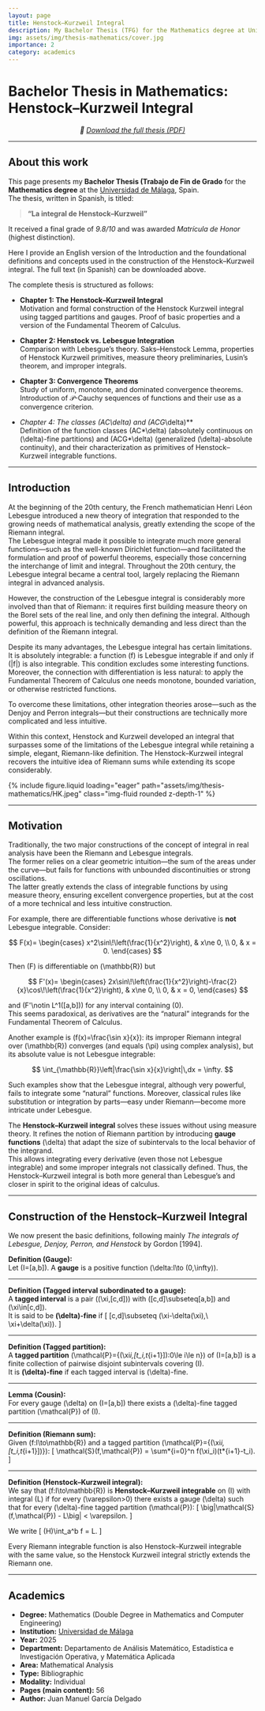 ```yaml
---
layout: page
title: Henstock–Kurzweil Integral
description: My Bachelor Thesis (TFG) for the Mathematics degree at Universidad de Málaga, focused on the Henstock–Kurzweil integral.
img: assets/img/thesis-mathematics/cover.jpg
importance: 2
category: academics
---
```


# Bachelor Thesis in Mathematics: Henstock–Kurzweil Integral

  <p style="text-align: center; font-style: italic;">
  📄 <a href="/assets/pdf/Garcia_Delgado_Juan_Manuel_Grado_en_Matematicas.pdf" target="_blank">
  Download the full thesis (PDF)
  </a>
  </p>

---

## About this work

This page presents my **Bachelor Thesis (Trabajo de Fin de Grado** for the **Mathematics degree** at the [Universidad de Málaga](https://www.uma.es), Spain.  
The thesis, written in Spanish, is titled:

> **“La integral de Henstock–Kurzweil”**

It received a final grade of _9.8/10_ and was awarded _Matrícula de Honor_ (highest distinction).

Here I provide an English version of the Introduction and the foundational definitions and concepts used in the construction of the Henstock–Kurzweil integral. The full text (in Spanish) can be downloaded above.

The complete thesis is structured as follows:

- **Chapter 1: The Henstock–Kurzweil Integral**  
  Motivation and formal construction of the Henstock Kurzweil integral using tagged partitions and gauges. Proof of basic properties and a version of the Fundamental Theorem of Calculus.

- **Chapter 2: Henstock vs. Lebesgue Integration**  
  Comparison with Lebesgue’s theory. Saks–Henstock Lemma, properties of Henstock Kurzweil primitives, measure theory preliminaries, Lusin’s theorem, and improper integrals.

- **Chapter 3: Convergence Theorems**  
  Study of uniform, monotone, and dominated convergence theorems. Introduction of $\mathcal{P}$-Cauchy sequences of functions and their use as a convergence criterion.

- **Chapter 4: The classes \(AC*\delta\) and \(ACG*\delta\)**  
  Definition of the function classes \(AC*\delta\) (absolutely continuous on \(\delta\)-fine partitions) and \(ACG*\delta\) (generalized \(\delta\)-absolute continuity), and their characterization as primitives of Henstock–Kurzweil integrable functions.

---

## Introduction

At the beginning of the 20th century, the French mathematician Henri Léon Lebesgue introduced a new theory of integration that responded to the growing needs of mathematical analysis, greatly extending the scope of the Riemann integral.  
 The Lebesgue integral made it possible to integrate much more general functions—such as the well-known Dirichlet function—and facilitated the formulation and proof of powerful theorems, especially those concerning the interchange of limit and integral. Throughout the 20th century, the Lebesgue integral became a central tool, largely replacing the Riemann integral in advanced analysis.

However, the construction of the Lebesgue integral is considerably more involved than that of Riemann: it requires first building measure theory on the Borel sets of the real line, and only then defining the integral. Although powerful, this approach is technically demanding and less direct than the definition of the Riemann integral.

Despite its many advantages, the Lebesgue integral has certain limitations. It is absolutely integrable: a function \(f\) is Lebesgue integrable if and only if \(|f|\) is also integrable. This condition excludes some interesting functions. Moreover, the connection with differentiation is less natural: to apply the Fundamental Theorem of Calculus one needs monotone, bounded variation, or otherwise restricted functions.

To overcome these limitations, other integration theories arose—such as the Denjoy and Perron integrals—but their constructions are technically more complicated and less intuitive.

Within this context, Henstock and Kurzweil developed an integral that surpasses some of the limitations of the Lebesgue integral while retaining a simple, elegant, Riemann-like definition. The Henstock–Kurzweil integral recovers the intuitive idea of Riemann sums while extending its scope considerably.

<div class="row mt-3">
  <div class="col-12 d-flex justify-content-center">
    {% include figure.liquid loading="eager" path="assets/img/thesis-mathematics/HK.jpeg" class="img-fluid rounded z-depth-1" %}
  </div>
</div>

---

## Motivation

Traditionally, the two major constructions of the concept of integral in real analysis have been the Riemann and Lebesgue integrals.  
The former relies on a clear geometric intuition—the sum of the areas under the curve—but fails for functions with unbounded discontinuities or strong oscillations.  
The latter greatly extends the class of integrable functions by using measure theory, ensuring excellent convergence properties, but at the cost of a more technical and less intuitive construction.

For example, there are differentiable functions whose derivative is **not** Lebesgue integrable. Consider:

$$
F(x)=
\begin{cases}
x^2\sin\!\left(\frac{1}{x^2}\right), & x\ne 0, \\
0, & x = 0.
\end{cases}
$$

Then \(F\) is differentiable on \(\mathbb{R}\) but

$$
F'(x)=
\begin{cases}
2x\sin\!\left(\frac{1}{x^2}\right)-\frac{2}{x}\cos\!\left(\frac{1}{x^2}\right), & x\ne 0, \\
0, & x = 0,
\end{cases}
$$

and \(F'\notin L^1([a,b])\) for any interval containing \(0\).  
This seems paradoxical, as derivatives are the “natural” integrands for the Fundamental Theorem of Calculus.

Another example is \(f(x)=\frac{\sin x}{x}\): its improper Riemann integral over \(\mathbb{R}\) converges (and equals \(\pi\) using complex analysis), but its absolute value is not Lebesgue integrable:

$$
\int_{\mathbb{R}}\left|\frac{\sin x}{x}\right|\,dx = \infty.
$$

Such examples show that the Lebesgue integral, although very powerful, fails to integrate some “natural” functions. Moreover, classical rules like substitution or integration by parts—easy under Riemann—become more intricate under Lebesgue.

The **Henstock–Kurzweil integral** solves these issues without using measure theory. It refines the notion of Riemann partition by introducing **gauge functions** \(\delta\) that adapt the size of subintervals to the local behavior of the integrand.  
This allows integrating every derivative (even those not Lebesgue integrable) and some improper integrals not classically defined. Thus, the Henstock–Kurzweil integral is both more general than Lebesgue’s and closer in spirit to the original ideas of calculus.

---

## Construction of the Henstock–Kurzweil Integral

We now present the basic definitions, following mainly _The integrals of Lebesgue, Denjoy, Perron, and Henstock_ by Gordon [1994].

**Definition (Gauge):**  
Let \(I=[a,b]\). A **gauge** is a positive function \(\delta:I\to (0,\infty)\).

---

**Definition (Tagged interval subordinated to a gauge):**  
A **tagged interval** is a pair \((\xi,[c,d])\) with \([c,d]\subseteq[a,b]\) and \(\xi\in[c,d]\).  
It is said to be **\(\delta\)-fine** if
\[
[c,d]\subseteq (\xi-\delta(\xi),\ \xi+\delta(\xi)).
\]

---

**Definition (Tagged partition):**  
A **tagged partition** \(\mathcal{P}=\{(\xi*i,[t_i,t*{i+1}]):0\le i\le n\}\) of \(I=[a,b]\) is a finite collection of pairwise disjoint subintervals covering \(I\).  
It is **\(\delta\)-fine** if each tagged interval is \(\delta\)-fine.

---

**Lemma (Cousin):**  
For every gauge \(\delta\) on \(I=[a,b]\) there exists a \(\delta\)-fine tagged partition \(\mathcal{P}\) of \(I\).

---

**Definition (Riemann sum):**  
Given \(f:I\to\mathbb{R}\) and a tagged partition \(\mathcal{P}=\{(\xi*i,[t_i,t*{i+1}])\}\):
\[
\mathcal{S}(f,\mathcal{P}) = \sum*{i=0}^n f(\xi_i)(t*{i+1}-t_i).
\]

---

**Definition (Henstock–Kurzweil integral):**  
We say that \(f:I\to\mathbb{R}\) is **Henstock–Kurzweil integrable** on \(I\) with integral \(L\) if for every \(\varepsilon>0\) there exists a gauge \(\delta\) such that for every \(\delta\)-fine tagged partition \(\mathcal{P}\):
\[
\big|\mathcal{S}(f,\mathcal{P}) - L\big| < \varepsilon.
\]

We write
\[
(H)\int_a^b f = L.
\]

Every Riemann integrable function is also Henstock–Kurzweil integrable with the same value, so the Henstock Kurzweil integral strictly extends the Riemann one.

---

## Academics

- **Degree:** Mathematics (Double Degree in Mathematics and Computer Engineering)
- **Institution:** [Universidad de Málaga](https://www.uma.es)
- **Year:** 2025
- **Department:** Departamento de Análisis Matemático, Estadística e Investigación Operativa, y Matemática Aplicada
- **Area:** Mathematical Analysis
- **Type:** Bibliographic
- **Modality:** Individual
- **Pages (main content):** 56
- **Author:** Juan Manuel García Delgado
